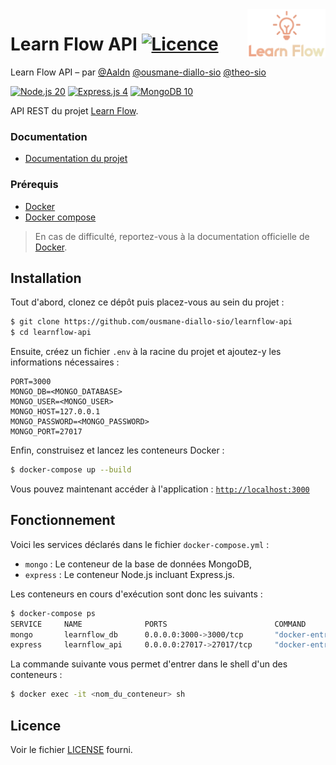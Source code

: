 <img src="public/images/logo-1-transparent.png" align="right" width="125px"/>

Learn Flow API [![Licence](https://img.shields.io/badge/licence-MIT-a51931.svg?style=flat-square)](https://github.com/ousmane-diallo-sio/learnflow-api/blob/main/LICENSE)
==============

Learn Flow API – par [@Aaldn](https://github.com/Aaldn) [@ousmane-diallo-sio](https://github.com/ousmane-diallo-sio) [@theo-sio](https://github.com/theo-sio)

[![Node.js 20](https://img.shields.io/badge/Node.js-20.1-349934.svg?style=flat-square&logo=node.js)](https://symfony.com/5)
[![Express.js 4](https://img.shields.io/badge/Express.js-4.18-e5e8e4.svg?style=flat-square&logo=express)](https://getcomposer.org/)
[![MongoDB 10](https://img.shields.io/badge/MongoDB-6.0-48a248.svg?style=flat-square&logo=mongodb)](https://mariadb.org/)

API REST du projet [Learn Flow](https://github.com/Aaldn/learnflow-documentation).

### Documentation

  * [Documentation du projet](https://github.com/Aaldn/learnflow-documentation)

### Prérequis

  * [Docker](https://docs.docker.com/get-docker)
  * [Docker compose](https://docs.docker.com/compose/install)

> En cas de difficulté, reportez-vous à la documentation officielle de [Docker](https://docs.docker.com/).

## Installation

Tout d'abord, clonez ce dépôt puis placez-vous au sein du projet :

```bash
$ git clone https://github.com/ousmane-diallo-sio/learnflow-api
$ cd learnflow-api
```

Ensuite, créez un fichier `.env` à la racine du projet et ajoutez-y les informations nécessaires :

```
PORT=3000
MONGO_DB=<MONGO_DATABASE>
MONGO_USER=<MONGO_USER>
MONGO_HOST=127.0.0.1
MONGO_PASSWORD=<MONGO_PASSWORD>
MONGO_PORT=27017
```

Enfin, construisez et lancez les conteneurs Docker :

```bash
$ docker-compose up --build
```

Vous pouvez maintenant accéder à l'application : [`http://localhost:3000`](http://localhost:3000)

## Fonctionnement

Voici les services déclarés dans le fichier `docker-compose.yml` :

* `mongo` : Le conteneur de la base de données MongoDB,
* `express` : Le conteneur Node.js incluant Express.js.

Les conteneurs en cours d'exécution sont donc les suivants :

```bash
$ docker-compose ps
SERVICE     NAME              PORTS                        COMMAND                    STATUS
mongo       learnflow_db      0.0.0.0:3000->3000/tcp       "docker-entrypoint.s…"     Up    
express     learnflow_api     0.0.0.0:27017->27017/tcp     "docker-entrypoint.s…"     Up    
```

La commande suivante vous permet d'entrer dans le shell d'un des conteneurs : 

```bash
$ docker exec -it <nom_du_conteneur> sh
```

## Licence

Voir le fichier [LICENSE](https://github.com/ousmane-diallo-sio/learnflow-api/blob/main/LICENSE) fourni.
